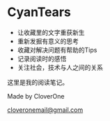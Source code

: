 # CyanTears

- 让收藏里的文字重获新生
- 重新发掘有意义的思考
- 收藏对解决问题有帮助的Tips
- 记录阅读时的感悟
- 关注社会，技术与人之间的关系

这里是我的阅读笔记。

Made by CloverOne

cloveronemail@gmail.com